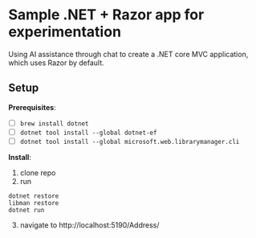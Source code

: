 # Sample .NET + Razor app for experimentation

Using AI assistance through chat to create a .NET core MVC application, which uses Razor by default.

## Setup

**Prerequisites**: 
- [ ] `brew install dotnet`
- [ ] `dotnet tool install --global dotnet-ef`
- [ ] `dotnet tool install --global microsoft.web.librarymanager.cli`

**Install**:
1. clone repo
2. run
```
dotnet restore
libman restore
dotnet run
```
3. navigate to http://localhost:5190/Address/
